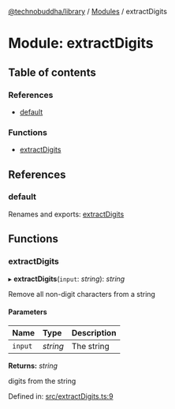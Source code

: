 [@technobuddha/library](../..) / [Modules](../Modules.md) / extractDigits

# Module: extractDigits

## Table of contents

### References

- [default](extractdigits.md#default)

### Functions

- [extractDigits](extractdigits.md#extractdigits)

## References

### default

Renames and exports: [extractDigits](extractdigits.md#extractdigits)

## Functions

### extractDigits

▸ **extractDigits**(`input`: *string*): *string*

Remove all non-digit characters from a string

#### Parameters

| Name | Type | Description |
| :------ | :------ | :------ |
| `input` | *string* | The string |

**Returns:** *string*

digits from the string

Defined in: [src/extractDigits.ts:9](../../src/extractDigits.ts#L9)
